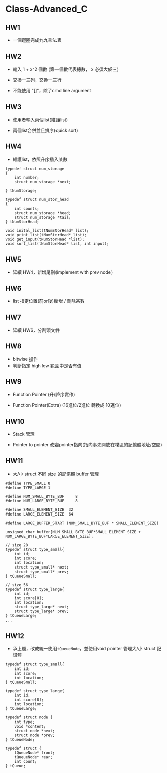 # Class-Advanced_C

## HW1
- 一個迴圈完成九九乘法表

## HW2
- 輸入 1 + x^2 個數 (第一個數代表總數， x 必須大於三)

- 交換一三列，交換一三行

- 不能使用 "[]"，除了cmd line argument

## HW3
- 使用者輸入兩個list(維護list)

- 兩個list合併並且排序(quick sort)

## HW4
- 維護list，依照升序插入某數
``` c=
typedef struct num_storage
{
    int number;
    struct num_storage *next;
    
} tNumStorage;

typedef struct num_stor_head
{
    int counts;
    struct num_storage *head;
    struct num_storage *tail;
} tNumStorHead;

void inital_list(tNumStorHead* list);
void print_list(tNumStorHead* list);
void get_input(tNumStorHead *list);
void sort_list(tNumStorHead* list, int input);
```

## HW5
- 延續 HW4，新增尾刪(implement with prev node)

## HW6
- list 指定位置(前or後)新增 / 刪除某數

## HW7
- 延續 HW6，分割頭文件

## HW8
- bitwise 操作
- 判斷指定 high low 範圍中是否有值

## HW9
- Function Pointer (升/降序實作)

- Function Pointer(Extra) (16進位/2進位 轉換成 10進位)

## HW10
- Stack 管理

- Pointer to pointer 改變pointer指向(指向事先開放在棧區的記憶體地址/空間)

## HW11
- 大/小 struct 不同 size 的記憶體 buffer 管理
```c=
#define TYPE_SMALL 0
#define TYPE_LARGE 1

#define NUM_SMALL_BYTE_BUF     8
#define NUM_LARGE_BYTE_BUF     8

#define SMALL_ELEMENT_SIZE  32
#define LARGE_ELEMENT_SIZE  64

#define LARGE_BUFFER_START (NUM_SMALL_BYTE_BUF * SMALL_ELEMENT_SIZE)

unsigned char buffer[NUM_SMALL_BYTE_BUF*SMALL_ELEMENT_SIZE + NUM_LARGE_BYTE_BUF*LARGE_ELEMENT_SIZE];

// size 28
typedef struct type_small{
    int id;
    int score;
    int location;
    struct type_small* next;
    struct type_small* prev;
} tQueueSmall;

// size 56
typedef struct type_large{
    int id;
    int score[8];
    int location;
    struct type_large* next;
    struct type_large* prev;
} tQueueLarge;
...
```

## HW12
- 承上題，改成統一使用`tQueueNode`，並使用void pointer 管理大/小 struct 記憶體
```c=
typedef struct type_small{
    int id;
    int score;
    int location;
} tQueueSmall;

typedef struct type_large{
    int id;
    int score[8];
    int location;
} tQueueLarge;

typedef struct node {
    int type;
    void *content;
    struct node *next;
    struct node *prev;
} tQueueNode;

typedef struct {
    tQueueNode* front;
    tQueueNode* rear;
    int count;
} tQueue;
```